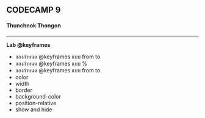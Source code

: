 ## CODECAMP 9

#### Thunchnok Thongon

---

**Lab @keyframes**
- ลองกำหนด @keyframes แบบ from to 
- ลองกำหนด @keyframes แบบ %
- ลองกำหนด @keyframes แบบ from to
- color 
- width
- border
- background-color
- position-relative
- show and hide

